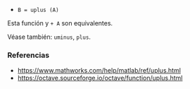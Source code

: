 * `B = uplus (A)`

Esta función y `+ A` son equivalentes.

Véase también: `uminus`, `plus`.

### Referencias

* https://www.mathworks.com/help/matlab/ref/uplus.html
* https://octave.sourceforge.io/octave/function/uplus.html
